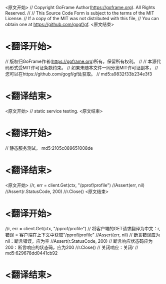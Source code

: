 
<原文开始>
// Copyright GoFrame Author(https://goframe.org). All Rights Reserved.
//
// This Source Code Form is subject to the terms of the MIT License.
// If a copy of the MIT was not distributed with this file,
// You can obtain one at https://github.com/gogf/gf.
<原文结束>

# <翻译开始>
// 版权归GoFrame作者(https://goframe.org)所有。保留所有权利。
//
// 本源代码形式受MIT许可证条款约束。
// 如果未随本文件一同分发MIT许可证副本，
// 您可以在https://github.com/gogf/gf处获取。
// md5:a9832f33b234e3f3
# <翻译结束>


<原文开始>
// static service testing.
<原文结束>

# <翻译开始>
// 静态服务测试。 md5:2105c089651008de
# <翻译结束>


<原文开始>
		//r, err = client.Get(ctx, "/pprof/profile")
		//Assert(err, nil)
		//Assert(r.StatusCode, 200)
		//r.Close()
<原文结束>

# <翻译开始>
//r, err = client.Get(ctx, "/pprof/profile") // 将客户端的GET请求翻译为中文：r, 错误 = 客户端在上下文中获取"/pprof/profile"
//Assert(err, nil)                           // 断言错误应为nil：断言错误，应为空
//Assert(r.StatusCode, 200)                  // 断言响应状态码应为200：断言响应的状态码，应为200
//r.Close()                                   // 关闭响应：关闭r
// md5:629678dd0441cb92
# <翻译结束>

